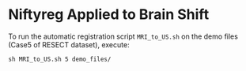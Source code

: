 # Niftyreg Applied to Brain Shift

To run the automatic registration script `MRI_to_US.sh` on the demo files (Case5 of RESECT dataset), execute:

`sh MRI_to_US.sh 5 demo_files/`
